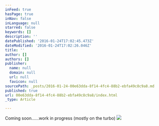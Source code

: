 ```yaml
---
inFeed: true
hasPage: true
inNav: false
inLanguage: null
starred: false
keywords: []
description: ''
datePublished: '2016-01-24T17:02:45.473Z'
dateModified: '2016-01-24T17:02:26.046Z'
title: ''
author: []
authors: []
publisher:
  name: null
  domain: null
  url: null
  favicon: null
sourcePath: _posts/2016-01-24-00e63dda-8f14-4fc4-88b2-ebfa49c8c9a8.md
published: true
url: 00e63dda-8f14-4fc4-88b2-ebfa49c8c9a8/index.html
_type: Article

---
```

Coming soon......work in progress (mostly on the turbo)
![](https://the-grid-user-content.s3-us-west-2.amazonaws.com/a761882d-5f81-48d5-bee3-2acc86b8c04c.jpg)